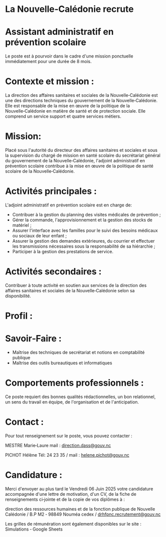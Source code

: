 # La Nouvelle‑Calédonie recrute

# Assistant administratif en prévention scolaire

Le poste est à pourvoir dans le cadre d'une mission ponctuelle immédiatement pour une durée de 8 mois.

# Contexte et mission :

La direction des affaires sanitaires et sociales de la Nouvelle‑Calédonie est une des directions techniques du gouvernement de la Nouvelle‑Calédonie. Elle est responsable de la mise en œuvre de la politique de la Nouvelle‑Calédonie en matière de santé et de protection sociale. Elle comprend un service support et quatre services métiers.

# Mission:

Placé sous l'autorité du directeur des affaires sanitaires et sociales et sous la supervision du chargé de mission en santé scolaire du secrétariat général du gouvernement de la Nouvelle‑Calédonie, l'adjoint administratif en prévention scolaire contribue à la mise en œuvre de la politique de santé scolaire de la Nouvelle‑Calédonie.

# Activités principales :

L'adjoint administratif en prévention scolaire est en charge de:

- Contribuer à la gestion du planning des visites médicales de prévention ;
- Gérer la commande, l'approvisionnement et la gestion des stocks de matériel ;
- Assurer l'interface avec les familles pour le suivi des besoins médicaux ou sociaux de leur enfant ;
- Assurer la gestion des demandes extérieures, du courrier et effectuer les transmissions nécessaires sous la responsabilité de sa hiérarchie ;
- Participer à la gestion des prestations de service.

# Activités secondaires :

Contribuer à toute activité en soutien aux services de la direction des affaires sanitaires et sociales de la Nouvelle‑Calédonie selon sa disponibilité.

# Profil :

# Savoir‑Faire :

- Maîtrise des techniques de secrétariat et notions en comptabilité publique
- Maîtrise des outils bureautiques et informatiques

# Comportements professionnels :

Ce poste requiert des bonnes qualités rédactionnelles, un bon relationnel, un sens du travail en équipe, de l'organisation et de l'anticipation.

# Contact :

Pour tout renseignement sur le poste, vous pouvez contacter :

MESTRE Marie‑Laure mail : direction.dass@gouv.nc

PICHOT Hélène Tél: 24 23 35 / mail : helene.pichot@gouv.nc

# Candidature :

Merci d'envoyer au plus tard le Vendredi 06 Juin 2025 votre candidature accompagnée d'une lettre de motivation, d'un CV, de la fiche de renseignements ci‑jointe et de la copie de vos diplômes à :

direction des ressources humaines et de la fonction publique de Nouvelle Calédonie / B.P M2 ‑ 98849 Nouméa cedex / drhfpnc.recrutement@gouv.nc

Les grilles de rémunération sont également disponibles sur le site : Simulations ‑ Google Sheets